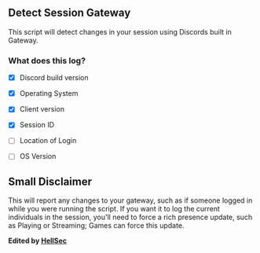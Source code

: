 ## Detect Session Gateway
This script will detect changes in your session using Discords built in Gateway.

### What does this log?
- [x] Discord build version
- [x] Operating System
- [x] Client version
- [x] Session ID
- [ ] Location of Login
- [ ] OS Version


## Small Disclaimer
This will report any changes to your gateway, such as if someone logged in while you were running the script.
If you want it to log the current individuals in the session, you'll need to force a rich presence update, such as Playing or Streaming; Games can force this update. 


**Edited by [HellSec](https://github.com/rpie)**
